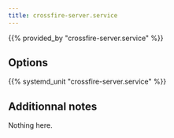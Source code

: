 ```yaml
---
title: crossfire-server.service
---
```


{{% provided_by "crossfire-server.service" %}}

## Options

{{% systemd_unit "crossfire-server.service" %}}

## Additionnal notes

Nothing here.